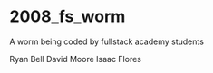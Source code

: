 # 2008_fs_worm
A worm being coded by fullstack academy students

Ryan Bell
David Moore
Isaac Flores

